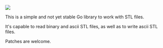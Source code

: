 [![](https://goci.herokuapp.com/project/image/github.com/krasin/stl)](http://goci.me/project/github.com/krasin/stl)

This is a simple and not yet stable Go library to work with STL files.

It's capable to read binary and ascii STL files, as well as to write ascii STL files.

Patches are welcome.


